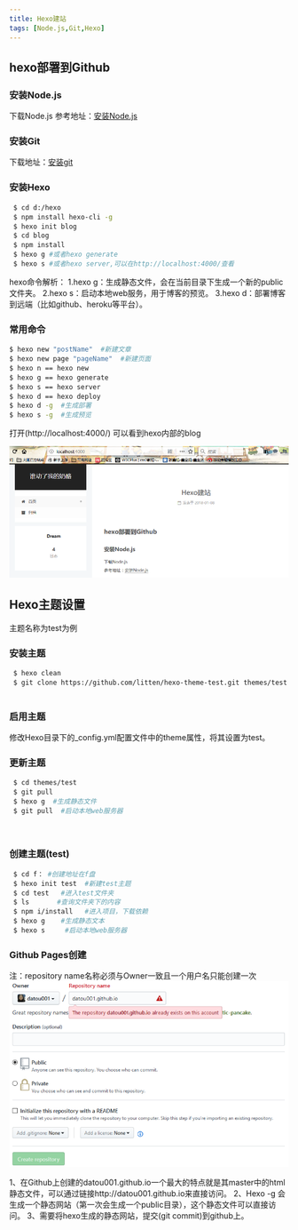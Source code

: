 ```yaml
---
title: Hexo建站
tags: [Node.js,Git,Hexo]
---
```



## hexo部署到Github 

### 安装Node.js
下载Node.js
参考地址：[安装Node.js](http://www.runoob.com/nodejs/nodejs-install-setup.html)

### 安装Git
下载地址：[安装git](https://git-scm.com/download/)

### 安装Hexo
``` bash
 $ cd d:/hexo
 $ npm install hexo-cli -g
 $ hexo init blog
 $ cd blog
 $ npm install
 $ hexo g #或者hexo generate
 $ hexo s #或者hexo server,可以在http://localhost:4000/查看
```
hexo命令解析：
  1.hexo g：生成静态文件，会在当前目录下生成一个新的public文件夹。
  2.hexo s：启动本地web服务，用于博客的预览。
  3.hexo d：部署博客到远端（比如github、heroku等平台）。
### 常用命令
 ``` bash
 $ hexo new "postName"  #新建文章
 $ hexo new page "pageName"  #新建页面
 $ hexo n == hexo new
 $ hexo g == hexo generate
 $ hexo s == hexo server
 $ hexo d == hexo deploy
 $ hexo d -g  #生成部署
 $ hexo s -g  #生成预览
 
```
打开(http://localhost:4000/) 可以看到hexo内部的blog

![blog图片](/images/blog.png)
## Hexo主题设置

主题名称为test为例

### 安装主题
``` bash
 $ hexo clean
 $ git clone https://github.com/litten/hexo-theme-test.git themes/test
 
```
### 启用主题

修改Hexo目录下的_config.yml配置文件中的theme属性，将其设置为test。

### 更新主题

``` bash
 $ cd themes/test
 $ git pull
 $ hexo g  #生成静态文件
 $ git pull  #启动本地web服务器

 
```
### 创建主题(test)

``` bash
 $ cd f： #创建地址在f盘
 $ hexo init test  #新建test主题
 $ cd test   #进入test文件夹
 $ ls       #查询文件夹下的内容
 $ npm i/install   #进入项目，下载依赖
 $ hexo g    #生成静态文本
 $ hexo s     #启动本地web服务器

```
### Github Pages创建

注：repository name名称必须与Owner一致且一个用户名只能创建一次
![“github pages创建”](/images/github.png)


  1、在Github上创建的datou001.github.io一个最大的特点就是其master中的html静态文件，可以通过链接http://datou001.github.io来直接访问。
  2、Hexo -g 会生成一个静态网站（第一次会生成一个public目录），这个静态文件可以直接访问。
  3、需要将hexo生成的静态网站，提交(git commit)到github上。





